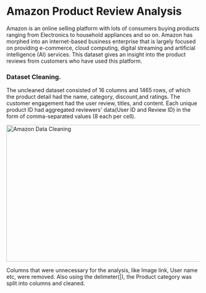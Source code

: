 # Amazon Product Review Analysis

Amazon is an online selling platform  with lots of consumers buying products ranging from Electronics to household appliances and so on. Amazon has morphed into an internet-based business enterprise that is largely focused on providing e-commerce, cloud computing, digital streaming and artificial intelligence (AI) services. This dataset gives an insight into the product reviews from customers who have used this platform.

### Dataset Cleaning.
  The uncleaned dataset consisted of 16 columns and 1465 rows, of which the product detail had the name, category, discount,and  ratings. The customer engagement had the user review, titles, and content. Each unique product ID had aggregated reviewers' data(User ID and Review ID) in the form of comma-separated values (8 each per cell). 


<img width="698" height="356" alt="Amazon Data Cleaning" src="https://github.com/user-attachments/assets/6d939e30-055d-47b4-b50a-c514341d4533" />

Columns that were unnecessary for the analysis, like Image link, User name etc, were removed. Also using the delimeter(|), the Product category was split into columns and cleaned. 
